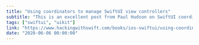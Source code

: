 ```yaml
---
title: "Using coordinators to manage SwiftUI view controllers"
subtitle: "This is an excellent post from Paul Hudson on SwiftUI coordinators. Paul takes us step by step through a complete example of using a coordinator to act as a delegate for a UIKit view controller."
tags: ["swiftui", "uikit"]
link: "https://www.hackingwithswift.com/books/ios-swiftui/using-coordinators-to-manage-swiftui-view-controllers"
date: "2020-06-06 00:00:00"
---
```

